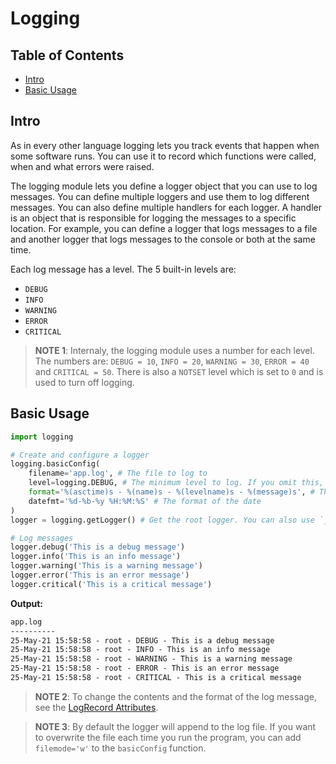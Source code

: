 <!-- omit in toc -->
# Logging

<!-- omit in toc -->
## Table of Contents
- [Intro](#intro)
- [Basic Usage](#basic-usage)


## Intro

As in every other language logging lets you track events that happen when some software runs. 
You can use it to record which functions were called, when and what errors were raised.

The logging module lets you define a logger object that you can use to log messages. 
You can define multiple loggers and use them to log different messages. 
You can also define multiple handlers for each logger.
A handler is an object that is responsible for logging the messages to a specific location. 
For example, you can define a logger that logs messages to a file and another logger that logs messages to the console or both at the same time.

Each log message has a level.
The 5 built-in levels are:
- `DEBUG`
- `INFO`
- `WARNING`
- `ERROR`
- `CRITICAL`

> **NOTE 1**: Internaly, the logging module uses a number for each level. The numbers are: `DEBUG = 10`, `INFO = 20`, `WARNING = 30`, `ERROR = 40` and `CRITICAL = 50`. There is also a `NOTSET` level which is set to `0` and is used to turn off logging.

## Basic Usage

```python
import logging

# Create and configure a logger
logging.basicConfig(
    filename='app.log', # The file to log to
    level=logging.DEBUG, # The minimum level to log. If you omit this, the default level is WARNING
    format='%(asctime)s - %(name)s - %(levelname)s - %(message)s', # The format of the log message
    datefmt='%d-%b-%y %H:%M:%S' # The format of the date
)
logger = logging.getLogger() # Get the root logger. You can also use `__name__` to get the logger of the current module but this creates issues when using multiple files.

# Log messages
logger.debug('This is a debug message')
logger.info('This is an info message')
logger.warning('This is a warning message')
logger.error('This is an error message')
logger.critical('This is a critical message')
```

**Output:**
```cmd
app.log
----------
25-May-21 15:58:58 - root - DEBUG - This is a debug message
25-May-21 15:58:58 - root - INFO - This is an info message
25-May-21 15:58:58 - root - WARNING - This is a warning message
25-May-21 15:58:58 - root - ERROR - This is an error message
25-May-21 15:58:58 - root - CRITICAL - This is a critical message
```

> **NOTE 2**: To change the contents and the format of the log message, see the [LogRecord Attributes].

> **NOTE 3**: By default the logger will append to the log file. If you want to overwrite the file each time you run the program, you can add `filemode='w'` to the `basicConfig` function.



<!-- links -->
[LogRecord Attributes]: https://docs.python.org/3/library/logging.html#logrecord-attributes